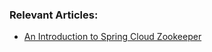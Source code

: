 ### Relevant Articles:
- [An Introduction to Spring Cloud Zookeeper](http://www.baeldung.com/spring-cloud-zookeeper)
